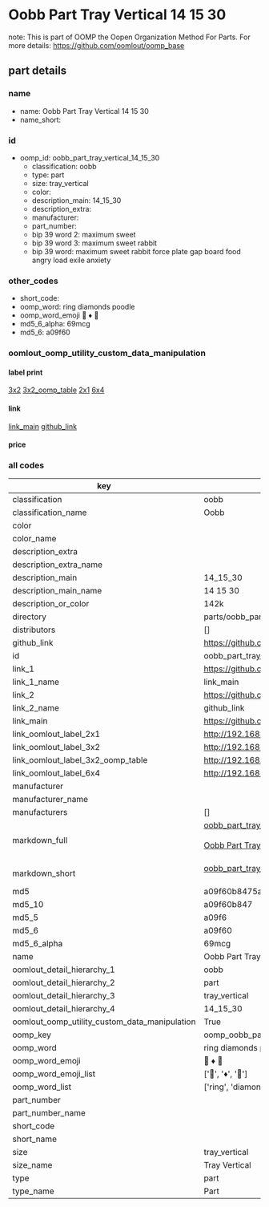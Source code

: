 # Oobb Part Tray Vertical 14 15 30  

note: This is part of OOMP the Oopen Organization Method For Parts. For more details: https://github.com/oomlout/oomp_base

##  part details





### name
* name: Oobb Part Tray Vertical 14 15 30
* name_short: 
### id
* oomp_id: oobb_part_tray_vertical_14_15_30
  * classification: oobb
  * type: part
  * size: tray_vertical
  * color: 
  * description_main: 14_15_30
  * description_extra: 
  * manufacturer: 
  * part_number: 
  * bip 39 word 2: maximum sweet
  * bip 39 word 3: maximum sweet rabbit
  * bip 39 word: maximum sweet rabbit force plate gap board food angry load exile anxiety

### other_codes
* short_code: 
* oomp_word: ring diamonds poodle
* oomp_word_emoji :ring: :diamonds: :poodle:
* md5_6_alpha: 69mcg
* md5_6: a09f60






### oomlout_oomp_utility_custom_data_manipulation
#### label print
[3x2](http://192.168.1.245:1112/?label=oomp%2069mcg)
[3x2_oomp_table](http://192.168.1.107:1112/?label=oomp%2069mcg)
[2x1](http://192.168.1.242:1112/?label=oomp%2069mcg)
[6x4](http://192.168.1.55:1112/?label=oomp%2069mcg)    

#### link

[link_main](https://github.com/oomlout/oomlout_oomp_current_version_messy/tree/main/parts/oobb_part_tray_vertical_14_15_30) [github_link](https://github.com/oomlout/oomlout_oomp_part_src/tree/main/parts/oobb_part_tray_vertical_14_15_30)                             

#### price







### all codes 
| key | value |  
| --- | --- |  
| classification | oobb |  
| classification_name | Oobb |  
| color |  |  
| color_name |  |  
| description_extra |  |  
| description_extra_name |  |  
| description_main | 14_15_30 |  
| description_main_name | 14 15 30 |  
| description_or_color | 142k |  
| directory | parts/oobb_part_tray_vertical_14_15_30 |  
| distributors | [] |  
| github_link | https://github.com/oomlout/oomlout_oomp_part_src/tree/main/parts/oobb_part_tray_vertical_14_15_30 |  
| id | oobb_part_tray_vertical_14_15_30 |  
| link_1 | https://github.com/oomlout/oomlout_oomp_current_version_messy/tree/main/parts/oobb_part_tray_vertical_14_15_30 |  
| link_1_name | link_main |  
| link_2 | https://github.com/oomlout/oomlout_oomp_part_src/tree/main/parts/oobb_part_tray_vertical_14_15_30 |  
| link_2_name | github_link |  
| link_main | https://github.com/oomlout/oomlout_oomp_current_version_messy/tree/main/parts/oobb_part_tray_vertical_14_15_30 |  
| link_oomlout_label_2x1 | http://192.168.1.242:1112/?label=oomp%2069mcg |  
| link_oomlout_label_3x2 | http://192.168.1.245:1112/?label=oomp%2069mcg |  
| link_oomlout_label_3x2_oomp_table | http://192.168.1.107:1112/?label=oomp%2069mcg |  
| link_oomlout_label_6x4 | http://192.168.1.55:1112/?label=oomp%2069mcg |  
| manufacturer |  |  
| manufacturer_name |  |  
| manufacturers | [] |  
| markdown_full | [oobb_part_tray_vertical_14_15_30](https://github.com/oomlout/oomlout_oomp_current_version_messy/tree/main/parts/oobb_part_tray_vertical_14_15_30)<br>[](https://github.com/oomlout/oomlout_oomp_current_version_messy/tree/main/parts/oobb_part_tray_vertical_14_15_30)<br>[Oobb Part Tray Vertical 14 15 30](https://github.com/oomlout/oomlout_oomp_current_version_messy/tree/main/parts/oobb_part_tray_vertical_14_15_30)<br><br> |  
| markdown_short | [oobb_part_tray_vertical_14_15_30](https://github.com/oomlout/oomlout_oomp_current_version_messy/tree/main/parts/oobb_part_tray_vertical_14_15_30)<br><br> |  
| md5 | a09f60b8475ac3157d5315b16076ec4b |  
| md5_10 | a09f60b847 |  
| md5_5 | a09f6 |  
| md5_6 | a09f60 |  
| md5_6_alpha | 69mcg |  
| name | Oobb Part Tray Vertical 14 15 30 |  
| oomlout_detail_hierarchy_1 | oobb |  
| oomlout_detail_hierarchy_2 | part |  
| oomlout_detail_hierarchy_3 | tray_vertical |  
| oomlout_detail_hierarchy_4 | 14_15_30 |  
| oomlout_oomp_utility_custom_data_manipulation | True |  
| oomp_key | oomp_oobb_part_tray_vertical_14_15_30 |  
| oomp_word | ring diamonds poodle |  
| oomp_word_emoji | :ring: :diamonds: :poodle: |  
| oomp_word_emoji_list | [':ring:', ':diamonds:', ':poodle:'] |  
| oomp_word_list | ['ring', 'diamonds', 'poodle'] |  
| part_number |  |  
| part_number_name |  |  
| short_code |  |  
| short_name |  |  
| size | tray_vertical |  
| size_name | Tray Vertical |  
| type | part |  
| type_name | Part |  
